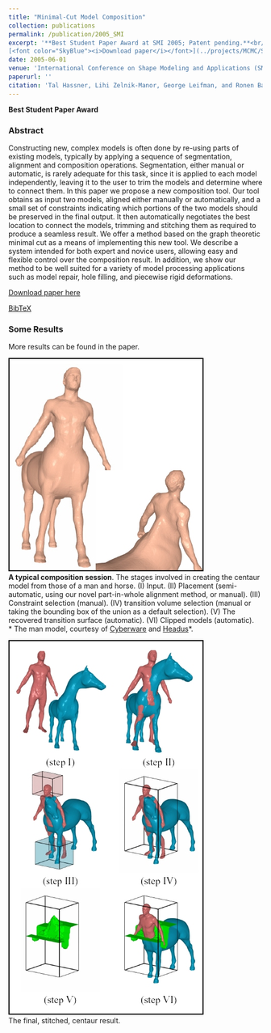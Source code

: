 ```yaml
---
title: "Minimal-Cut Model Composition"
collection: publications
permalink: /publication/2005_SMI
excerpt: '**Best Student Paper Award at SMI 2005; Patent pending.**<br/><br/>
[<font color="SkyBlue"><i>Download paper</i></font>](../projects/MCMC/SMI05_MinCutModelComposition.pdf) '
date: 2005-06-01
venue: 'International Conference on Shape Modeling and Applications (SMI), Boston'
paperurl: ''
citation: 'Tal Hassner, Lihi Zelnik-Manor, George Leifman, and Ronen Basri. <i>Minimal-Cut Model Composition</i>; International Conference on Shape Modeling and Applications (SMI), Boston, 2005'
---
```


**Best Student Paper Award**

### Abstract
Constructing new, complex models is often done by re-using parts of existing models, typically by applying a sequence of segmentation, alignment and   composition operations. Segmentation, either manual or automatic, is rarely adequate for this task, since it is applied to each model independently, leaving it to the user to trim the models and determine where to connect them. In this paper we propose a new composition tool. Our tool obtains as input two models, aligned either manually or automatically, and a small set of constraints indicating which portions of the two models should be preserved in the final output. It then automatically negotiates the best location to connect the models, trimming and stitching them as required to produce a seamless result. We offer a method based on the graph theoretic minimal cut as a means of implementing this new tool. We describe a system intended for both expert and novice users, allowing easy and flexible control over the composition result. In addition, we show our method to be well suited for a variety of model processing applications such as model  repair, hole filling, and piecewise rigid deformations.

[Download paper here](../projects/MCMC/SMI05_MinCutModelComposition.pdf)

[BibTeX](../projects/MCMC/BibTeX.txt)

### Some Results
More results can be found in the paper.

<img src='../projects/MCMC/centaur.jpg'><br/>
**A typical composition session**. The stages involved in creating the centaur model from those of a man and horse. (I) Input. (II) Placement (semi-automatic, using our novel part-in-whole alignment method, or manual). (III) Constraint selection (manual). (IV)  transition volume selection (manual or taking the bounding box of the union as a default selection). (V) The recovered transition surface (automatic). (VI) Clipped models (automatic). <br/>
\* The man model, courtesy of [Cyberware](http://cyberware.com/) and [Headus](http://www.headus.com/au/)*.<br/>

<img src='../projects/MCMC/Session.jpg'><br/>
The final, stitched, centaur result.
